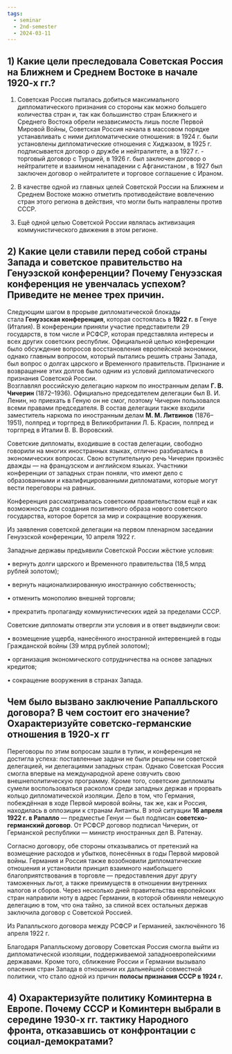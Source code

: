 ```yaml
---
tags:
  - seminar
  - 2nd-semester
  - 2024-03-11
---
```


## 1) Какие цели преследовала Советская Россия на Ближнем и Среднем Востоке в начале 1920-х гг.?

1) Советская Россия пыталась добиться максимального дипломатического признания со стороны как можно большего количества стран и, так как большинство стран Ближнего и Среднего Востока обрели независимость лишь после Первой Мировой Войны, Советская Россия начала в массовом порядке устанавливать с ними дипломатические отношения: в 1924 г. были установлены дипломатические отношения с Хиджазом, в 1925 г. подписывается договор о дружбе и нейтралитете, а в 1927 г. - торговый договор с Турцией, в 1926 г. был заключен договор о нейтралитете и взаимном ненападении с Афганистаном , в 1927 был заключен договор о нейтралитете и торговое соглашение с Ираном.

2) В качестве одной из главных целей Советской России на Ближнем и Среднем Востоке можно отметить противодействие вовлечению стран этого региона в действия, что могли быть направлены против СССР.

3) Ещё одной целью Советской России являлась активизация коммунистического движения в этом регионе.

## 2) Какие цели ставили перед собой страны Запада и советское правительство на Генуэзской конференции? Почему Генуэзская конференция не увенчалась успехом? Приведите не менее трех причин.

Следующим шагом в прорыве дипломатической блокады стала **Генуэзская конференция**, которая состоялась в **1922 г.** в Генуе (Италия). В конференции приняли участие представители 29 государств, в том числе и РСФСР, которая представляла интересы и всех других советских республик. Официальной целью конференции было обсуждение вопросов восстановления европейской экономики, однако главным вопросом, который пытались решить страны Запада, был вопрос о долгах царского и Временного правительств. Признание и возвращение этих долгов было одним из условий дипломатического признания Советской России.  
Возглавлял российскую делегацию нарком по иностранным делам **Г. В. Чичерин** (1872–1936). Официально председателем делегации был В. И. Ленин, но приехать в Геную он не смог, поэтому Чичерин пользовался всеми правами председателя. В состав делегации также входили заместитель наркома по иностранным делам **М. М. Литвинов** (1876–1951), полпред и торгпред в Великобритании Л. Б. Красин, полпред и торгпред в Италии В. В. Воровский.

Советские дипломаты, входившие в состав делегации, свободно говорили на многих иностранных языках, отлично разбирались в экономических вопросах. Свою вступительную речь Чичерин произнёс дважды — на французском и английском языках. Участники конференции от западных стран поняли, что имеют дело с образованными и квалифицированными дипломатами, которые могут вести переговоры на равных.

Конференция рассматривалась советским правительством ещё и как возможность для создания позитивного образа нового советского государства, которое борется за мир и сокращение вооружения.

Из заявления советской делегации на первом пленарном заседании Генуэзской конференции, 10 апреля 1922 г.

Западные державы предъявили Советской России жёсткие условия:

• вернуть долги царского и Временного правительства (18,5 млрд рублей золотом);

• вернуть национализированную иностранную собственность;

• отменить монополию внешней торговли;

• прекратить пропаганду коммунистических идей за пределами СССР.

Советские дипломаты отвергли эти условия и в ответ выдвинули свои:

• возмещение ущерба, нанесённого иностранной интервенцией в годы Гражданской войны (39 млрд рублей золотом);

• организация экономического сотрудничества на основе западных кредитов;

• сокращение вооружения в странах Запада.

## Чем было вызвано заключение Рапалльского договора? В чем состоит его значение? Охарактеризуйте советско-германские отношения в 1920-х гг

Переговоры по этим вопросам зашли в тупик, и конференция не достигла успеха: поставленные задачи не были решены ни советской делегацией, ни делегациями западных стран. Однако Советская Россия смогла впервые на международной арене озвучить свою внешнеполитическую программу. Кроме того, советские дипломаты сумели воспользоваться расколом среди западных держав и прорвать кольцо дипломатической изоляции. Дело в том, что Германия, побеждённая в ходе Первой мировой войны, так же, как и Россия, находилась в оппозиции к странам Антанты. В этой ситуации **16 апреля 1922 г. в Рапалло** — предместье Генуи — был подписан **советско-германский договор**. От РСФСР договор подписал Чичерин, от Германской республики — министр иностранных дел В. Ратенау.

Согласно договору, обе стороны отказывались от претензий на возмещение расходов и убытков, понесённых в годы Первой мировой войны. Германия и Россия также возобновили дипломатические отношения и установили принцип взаимного наибольшего благоприятствования в торговле — предоставления друг другу таможенных льгот, а также преимуществ в отношении внутренних налогов и сборов. Через несколько дней правительства европейских стран направили ноту в адрес Германии, в которой обвиняли немецкую делегацию в том, что она тайно, за спиной всех остальных держав заключила договор с Советской Россией.

Из Рапалльского договора между РСФСР и Германией, заключённого 16 апреля 1922 г. 

Благодаря Рапалльскому договору Советская Россия смогла выйти из дипломатической изоляции, поддерживаемой западноевропейскими державами. Кроме того, сближение России и Германии вызывало опасения стран Запада в отношении их дальнейшей совместной политики, что стало одной из причин **полосы признания СССР в 1924 г.**

## 4) Охарактеризуйте политику Коминтерна в Европе. Почему СССР и Коминтерн выбрали в середине 1930-х гг. тактику Народного фронта, отказавшись от конфронтации с социал-демократами?

